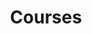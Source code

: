 ---
title: "Courses"  # Add a page title.
type: "widget_page"  # Page type is a Widget Page
slug: "courses"
---